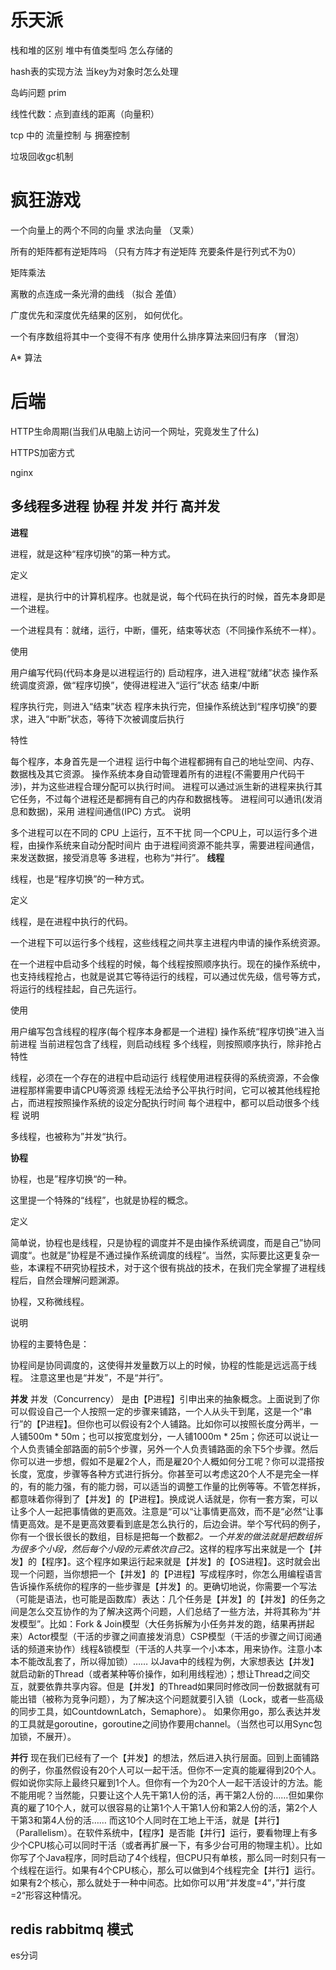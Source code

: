 # 乐天派
栈和堆的区别  堆中有值类型吗  怎么存储的

hash表的实现方法  当key为对象时怎么处理

岛屿问题 prim

线性代数：点到直线的距离（向量积）

tcp 中的 流量控制 与 拥塞控制

垃圾回收gc机制

# 疯狂游戏

一个向量上的两个不同的向量 求法向量 （叉乘）

所有的矩阵都有逆矩阵吗 （只有方阵才有逆矩阵 充要条件是行列式不为0）

矩阵乘法

离散的点连成一条光滑的曲线 （拟合 差值）

广度优先和深度优先结果的区别， 如何优化。

一个有序数组将其中一个变得不有序 使用什么排序算法来回归有序 （冒泡）

A* 算法

# 后端

HTTP生命周期(当我们从电脑上访问一个网址，究竟发生了什么)




HTTPS加密方式

nginx

## 多线程多进程 协程 并发 并行 高并发
**进程**

进程，就是这种“程序切换”的第一种方式。

定义

进程，是执行中的计算机程序。也就是说，每个代码在执行的时候，首先本身即是一个进程。

一个进程具有：就绪，运行，中断，僵死，结束等状态（不同操作系统不一样）。

使用

用户编写代码(代码本身是以进程运行的)
启动程序，进入进程“就绪”状态
操作系统调度资源，做“程序切换”，使得进程进入“运行”状态
结束/中断

程序执行完，则进入“结束”状态
程序未执行完，但操作系统达到“程序切换”的要求，进入“中断”状态，等待下次被调度后执行


特性

每个程序，本身首先是一个进程
运行中每个进程都拥有自己的地址空间、内存、数据栈及其它资源。
操作系统本身自动管理着所有的进程(不需要用户代码干涉)，并为这些进程合理分配可以执行时间。
进程可以通过派生新的进程来执行其它任务，不过每个进程还是都拥有自己的内存和数据栈等。
进程间可以通讯(发消息和数据)，采用 进程间通信(IPC) 方式。
说明

多个进程可以在不同的 CPU 上运行，互不干扰
同一个CPU上，可以运行多个进程，由操作系统来自动分配时间片
由于进程间资源不能共享，需要进程间通信，来发送数据，接受消息等
多进程，也称为“并行”。
**线程**

线程，也是“程序切换”的一种方式。

定义

线程，是在进程中执行的代码。

一个进程下可以运行多个线程，这些线程之间共享主进程内申请的操作系统资源。

在一个进程中启动多个线程的时候，每个线程按照顺序执行。现在的操作系统中，也支持线程抢占，也就是说其它等待运行的线程，可以通过优先级，信号等方式，将运行的线程挂起，自己先运行。

使用

用户编写包含线程的程序(每个程序本身都是一个进程)
操作系统“程序切换”进入当前进程
当前进程包含了线程，则启动线程
多个线程，则按照顺序执行，除非抢占
特性

线程，必须在一个存在的进程中启动运行
线程使用进程获得的系统资源，不会像进程那样需要申请CPU等资源
线程无法给予公平执行时间，它可以被其他线程抢占，而进程按照操作系统的设定分配执行时间
每个进程中，都可以启动很多个线程
说明

多线程，也被称为”并发“执行。

**协程**

协程，也是”程序切换“的一种。

这里提一个特殊的“线程”，也就是协程的概念。

定义

简单说，协程也是线程，只是协程的调度并不是由操作系统调度，而是自己”协同调度“。也就是”协程是不通过操作系统调度的线程“。当然，实际要比这更复杂一些，本课程不研究协程技术，对于这个很有挑战的技术，在我们完全掌握了进程线程后，自然会理解问题渊源。

协程，又称微线程。

说明

协程的主要特色是：

协程间是协同调度的，这使得并发量数万以上的时候，协程的性能是远远高于线程。
注意这里也是“并发”，不是“并行”。

**并发**
并发（Concurrency）
是由【P进程】引申出来的抽象概念。上面说到了你可以假设自己一个人按照一定的步骤来铺路，一个人从头干到尾，这是一个“串行”的【P进程】。但你也可以假设有2个人铺路。比如你可以按照长度分两半，一人铺500m * 50m；也可以按宽度划分，一人铺1000m * 25m；你还可以说让一个人负责铺全部路面的前5个步骤，另外一个人负责铺路面的余下5个步骤。然后你可以进一步想，假如不是雇2个人，而是雇20个人概如何分工呢？你可以混搭按长度，宽度，步骤等各种方式进行拆分。你甚至可以考虑这20个人不是完全一样的，有的能力强，有的能力弱，可以适当的调整工作量的比例等等。不管怎样拆，都意味着你得到了【并发】的【P进程】。换成说人话就是，你有一套方案，可以让多个人一起把事情做的更高效。注意是“可以“让事情更高效，而不是“必然“让事情更高效。是不是更高效要看到底是怎么执行的，后边会讲。举个写代码的例子，你有一个很长很长的数组，目标是把每一个数都*2。一个并发的做法就是把数组拆为很多个小段，然后每个小段的元素依次自己*2。这样的程序写出来就是一个【并发】的【程序】。这个程序如果运行起来就是【并发】的【OS进程】。这时就会出现一个问题，当你想把一个【并发】的【P进程】写成程序时，你怎么用编程语言告诉操作系统你的程序的一些步骤是【并发】的。更确切地说，你需要一个写法（可能是语法，也可能是函数库）表达：几个任务是【并发】的【并发】的任务之间是怎么交互协作的为了解决这两个问题，人们总结了一些方法，并将其称为“并发模型”。比如：Fork & Join模型（大任务拆解为小任务并发的跑，结果再拼起来）Actor模型（干活的步骤之间直接发消息）CSP模型（干活的步骤之间订阅通话的频道来协作）线程&锁模型（干活的人共享一个小本本，用来协作。注意小本本不能改乱套了，所以得加锁）…… 以Java中的线程为例，大家想表达【并发】就启动新的Thread（或者某种等价操作，如利用线程池）；想让Thread之间交互，就要依靠共享内容。但是【并发】的Thread如果同时修改同一份数据就有可能出错（被称为竞争问题），为了解决这个问题就要引入锁（Lock，或者一些高级的同步工具，如CountdownLatch，Semaphore）。
如果你用go，那么表达并发的工具就是goroutine，goroutine之间协作要用channel。（当然也可以用Sync包加锁，不展开）。

**并行**
现在我们已经有了一个【并发】的想法，然后进入执行层面。回到上面铺路的例子，你虽然假设有20个人可以一起干活。但你不一定真的能雇得到20个人。假如说你实际上最终只雇到1个人。但你有一个为20个人一起干活设计的方法。能不能用呢？当然能，只要让这个人先干第1人份的活，再干第2人份的……但如果你真的雇了10个人，就可以很容易的让第1个人干第1人份和第2人份的活，第2个人干第3和第4人份的活…… 而这10个人同时在工地上干活，就是【并行】（Parallelism）。在软件系统中，【程序】是否能【并行】运行，要看物理上有多少个CPU核心可以同时干活（或者再扩展一下，有多少台可用的物理主机）。比如你写了个Java程序，同时启动了4个线程，但CPU只有单核，那么同一时刻只有一个线程在运行。如果有4个CPU核心，那么可以做到4个线程完全【并行】运行。如果有2个核心，那么就处于一种中间态。比如你可以用“并发度=4“，”并行度=2“形容这种情况。

## redis rabbitmq 模式

es分词

